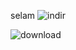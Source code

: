
 selam
 ![indir](https://github.com/Yakupp05/Yakupp05/assets/159884608/0e2076f0-b6e2-4264-ba29-2152a6df79f7)

![download](https://github.com/Yakupp05/Yakupp05/assets/159884608/9e60aad5-d1e0-4ad9-a2a6-928c6ba1ad0c)
<!--
**Yakupp05/Yakupp05** is a ✨ _special_ ✨ repository because its `README.md` (this file) appears on your GitHub profile.

Here are some ideas to get you started:

- 🔭 I’m currently working on ...
- 🌱 I’m currently learning ...
- 👯 I’m looking to collaborate on ...
- 🤔 I’m looking for help with ...
- 💬 Ask me about ...
- 📫 How to reach me: ...
- 😄 Pronouns: ...
- ⚡ Fun fact: ...
-->



